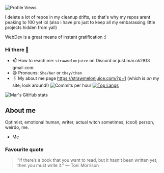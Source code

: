<h align = "left"><img src = "https://komarev.com/ghpvc/?username=strawmelonjuice" alt = "Profile Views" /></h><br>

I delete a lot of repos in my cleanup drifts, so that's why my repos arent peaking to 100 yet lol  (also i have pro just to keep all my embarassing little projects hidden from yall)

WebDev is a great means of instant gratification \:\)
     
### Hi there 👋

- 📫 How to reach me: `strawmelonjuice` on Discord or just.mar.ok2813 <at> gmail <dot> com
- 😄 Pronouns: `She/her` or `they/them`
- 🖇 My about me page <https://strawmelonjuice.com/?p=1> (which is _on_ my site; look around!)
![Commits per hour](http://github-profile-summary-cards.vercel.app/api/cards/productive-time?username=strawmelonjuice&theme=onedark) [![Top Langs](https://github-readme-stats.vercel.app/api/top-langs/?username=strawmelonjuice&layout=pie&langs_count=20&hide=html,handlebars,shell,json&theme=onedark&exclude_repo=logger-diary-online)](https://github.com/strawmelonjuice)

![Mar's GitHub stats](https://github-readme-stats.vercel.app/api?username=strawmelonjuice&theme=onedark&rank_icon=github&show_icons=true)
## About me
Optimist, emotional human, writer, actual witch sometimes, (cool) person, weirdo, me.
- Me
### Favourite quote
> “If there’s a book that you want to read, but it hasn’t been written yet, then you must write it.”
> ― Toni Morrison
